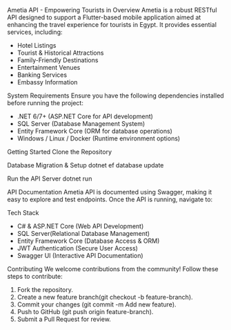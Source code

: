 Ametia API - Empowering Tourists in  Overview
Ametia is a robust RESTful API designed to support a Flutter-based mobile application aimed at enhancing the travel experience for tourists in Egypt. It provides essential services, including:
- Hotel Listings
- Tourist & Historical Attractions
- Family-Friendly Destinations
- Entertainment Venues
- Banking Services
- Embassy Information

 System Requirements
Ensure you have the following dependencies installed before running the project:
- .NET 6/7+ (ASP.NET Core for API development)
- SQL Server (Database Management System)
- Entity Framework Core (ORM for database operations)
- Windows / Linux / Docker (Runtime environment options)

 Getting Started
Clone the Repository


Database Migration & Setup
dotnet ef database update


Run the API Server
dotnet run


 API Documentation
Ametia API is documented using Swagger, making it easy to explore and test endpoints. Once the API is running, navigate to:


 Tech Stack
- C# & ASP.NET Core (Web API Development)
- SQL Server(Relational Database Management)
- Entity Framework Core (Database Access & ORM)
- JWT Authentication (Secure User Access)
- Swagger UI (Interactive API Documentation)

 Contributing
We welcome contributions from the community! Follow these steps to contribute:
1. Fork the repository.
2. Create a new feature branch(git checkout -b feature-branch).
3. Commit your changes (git commit -m Add new feature).
4. Push to GitHub (git push origin feature-branch).
5. Submit a Pull Request for review.
